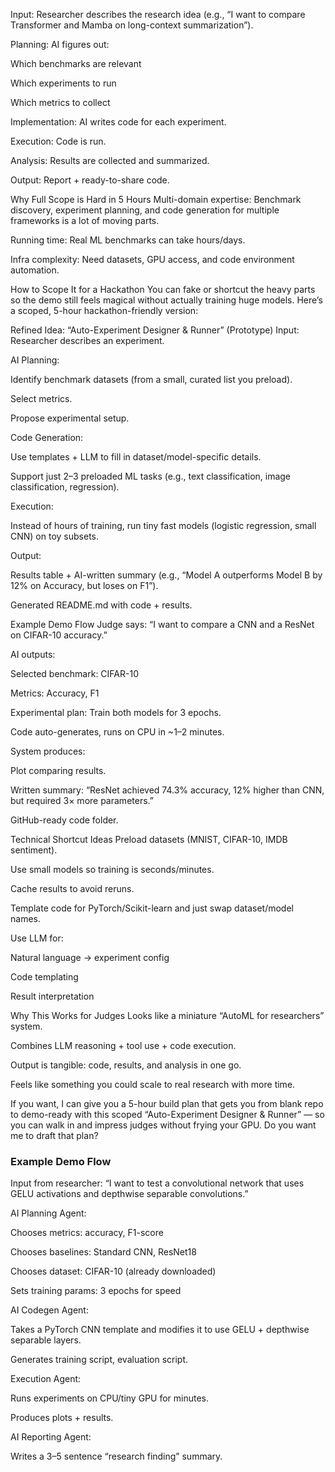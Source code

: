 Input: Researcher describes the research idea (e.g., “I want to compare Transformer and Mamba on long-context summarization”).


Planning: AI figures out:


Which benchmarks are relevant


Which experiments to run


Which metrics to collect


Implementation: AI writes code for each experiment.


Execution: Code is run.


Analysis: Results are collected and summarized.


Output: Report + ready-to-share code.



Why Full Scope is Hard in 5 Hours
Multi-domain expertise: Benchmark discovery, experiment planning, and code generation for multiple frameworks is a lot of moving parts.


Running time: Real ML benchmarks can take hours/days.


Infra complexity: Need datasets, GPU access, and code environment automation.



How to Scope It for a Hackathon
You can fake or shortcut the heavy parts so the demo still feels magical without actually training huge models.
 Here’s a scoped, 5-hour hackathon-friendly version:

Refined Idea: “Auto-Experiment Designer & Runner” (Prototype)
Input: Researcher describes an experiment.


AI Planning:


Identify benchmark datasets (from a small, curated list you preload).


Select metrics.


Propose experimental setup.


Code Generation:


Use templates + LLM to fill in dataset/model-specific details.


Support just 2–3 preloaded ML tasks (e.g., text classification, image classification, regression).


Execution:


Instead of hours of training, run tiny fast models (logistic regression, small CNN) on toy subsets.


Output:


Results table + AI-written summary (e.g., “Model A outperforms Model B by 12% on Accuracy, but loses on F1”).


Generated README.md with code + results.



Example Demo Flow
Judge says:
 “I want to compare a CNN and a ResNet on CIFAR-10 accuracy.”


AI outputs:


Selected benchmark: CIFAR-10


Metrics: Accuracy, F1


Experimental plan: Train both models for 3 epochs.


Code auto-generates, runs on CPU in ~1–2 minutes.


System produces:


Plot comparing results.


Written summary: “ResNet achieved 74.3% accuracy, 12% higher than CNN, but required 3× more parameters.”


GitHub-ready code folder.



Technical Shortcut Ideas
Preload datasets (MNIST, CIFAR-10, IMDB sentiment).


Use small models so training is seconds/minutes.


Cache results to avoid reruns.


Template code for PyTorch/Scikit-learn and just swap dataset/model names.


Use LLM for:


Natural language → experiment config


Code templating


Result interpretation



Why This Works for Judges
Looks like a miniature “AutoML for researchers” system.


Combines LLM reasoning + tool use + code execution.


Output is tangible: code, results, and analysis in one go.


Feels like something you could scale to real research with more time.



If you want, I can give you a 5-hour build plan that gets you from blank repo to demo-ready with this scoped “Auto-Experiment Designer & Runner” — so you can walk in and impress judges without frying your GPU.
Do you want me to draft that plan?

### Example Demo Flow
Input from researcher:
 “I want to test a convolutional network that uses GELU activations and depthwise separable convolutions.”


AI Planning Agent:


Chooses metrics: accuracy, F1-score


Chooses baselines: Standard CNN, ResNet18


Chooses dataset: CIFAR-10 (already downloaded)


Sets training params: 3 epochs for speed


AI Codegen Agent:


Takes a PyTorch CNN template and modifies it to use GELU + depthwise separable layers.


Generates training script, evaluation script.


Execution Agent:


Runs experiments on CPU/tiny GPU for minutes.


Produces plots + results.


AI Reporting Agent:


Writes a 3–5 sentence “research finding” summary.

